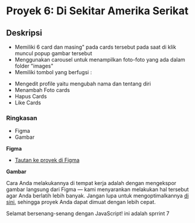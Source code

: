 # Proyek 6: Di Sekitar Amerika Serikat

## Deskripsi
* Memiliki 6 card dan masing" pada cards tersebut pada saat di klik muncul popup gambar tersebut
* Menggunakan carousel untuk menampilkan foto-foto yang ada dalam folder "images"
* Memiliki tombol yang berfugsi :
+ Mengedit profile yaitu mengubah nama dan tentang diri
+ Menambah Foto cards
+ Hapus Cards
+ Like Cards

### Ringkasan

* Figma
* Gambar

**Figma**

* [Tautan ke proyek di Figma](https://www.figma.com/file/SurN1jaeEQIhuZEDMhmWWf/Sprint-4-Around-The-U.S.-desktop-mobile?node-id=0%3A1)

**Gambar**

Cara Anda melakukannya di tempat kerja adalah dengan mengekspor gambar langsung dari Figma — kami menyarankan melakukan hal tersebut agar Anda berlatih lebih banyak. Jangan lupa untuk mengoptimalkannya [di sini](https://tinypng.com/), sehingga proyek Anda dapat dimuat dengan lebih cepat.

Selamat bersenang-senang dengan JavaScript! ini adalah sprrint 7
